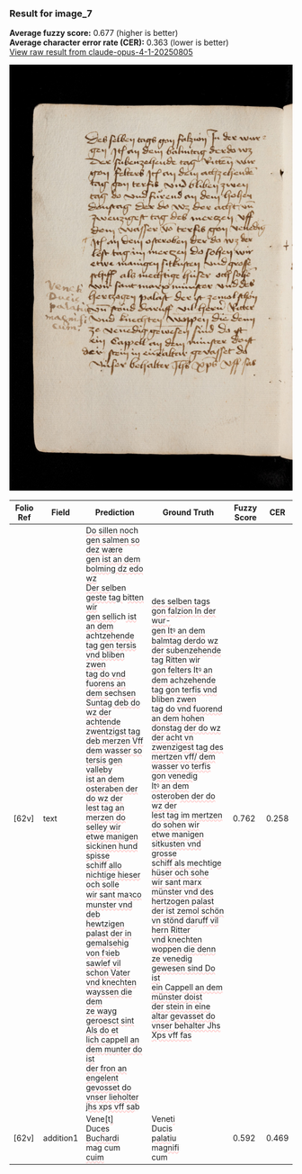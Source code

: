 ### Result for image_7
**Average fuzzy score:** 0.677 (higher is better)<br>**Average character error rate (CER):** 0.363 (lower is better)<br>[View raw result from claude-opus-4-1-20250805](https://github.com/RISE-UNIBAS/humanities_data_benchmark/blob/main/results/2025-10-24/T0292/request_T0292_image_7.json)

<img src="https://github.com/RISE-UNIBAS/humanities_data_benchmark/blob/main/benchmarks/medieval_manuscripts/images/image_7.jpg?raw=true" alt="image_7" width="800px">

<style>
.diff { text-decoration: underline; text-decoration-color: #ffcccc; text-decoration-style: wavy; }
</style>

| Folio Ref | Field | Prediction | Ground Truth | Fuzzy Score | CER |
|-----------|-------|------------|--------------|-------------|-----|
| [62v] | text | <span class="diff">Do sillen no</span>ch<span class="diff"> gen salmen so dez wære<br>gen ist an dem</span> b<span class="diff">olming dz edo wz<br>Der sel</span>ben <span class="diff">geste tag </span>b<span class="diff">itten wir<br>gen selli</span>ch<span class="diff"> ist an dem a</span>cht<span class="diff">zehende<br>tag gen tersis vnd bliben zwen<br>tag do vnd f</span>u<span class="diff">orens an dem s</span>ech<span class="diff">sen<br>Suntag deb do wz der achtende<br>zwentzigst tag deb merzen Vff<br>dem wasser so tersis gen valleby<br>ist an dem osteraben der do wz der<br>lest tag an merzen do selley wir<br>etwe manigen sickinen hund spisse<br>schiff allo nichtige hieser och solle<br>wir sant maꝛco munster vnd deb<br>hewtzigen palast der in gemalsehig<br>von fꝛieb sawlef vil schon Vater<br>vnd knechten wayssen die dem<br>ze wayg geroesct sint Als do et<br>lich ca</span>ppe<span class="diff">ll an dem munter do ist<br>der fron an engelent gevosset do<br>vnser lieholter jhs x</span>p<span class="diff">s vff sa</span>b | <span class="diff">des selben tags gon falzion In der wur-<br> gen Itꝰ an dem balmtag derdo wz<br> der subenzehende tag Ritten wir<br> gon felters Itꝰ an dem a</span>ch<span class="diff">zehende<br> tag gon terfis vnd</span> b<span class="diff">li</span>ben <span class="diff">zwen<br> tag do vnd fuorend an dem hohen<br> donstag der do wz der acht vn<br> zwenzigest tag des mertzen vff/ dem wasser vo terfis gon venedig<br> Itꝰ an dem ostero</span>b<span class="diff">en der do wz der<br> lest tag im mertzen do sohen wir<br> etwe manigen sitkusten vnd grosse<br> s</span>ch<span class="diff">iff als me</span>cht<span class="diff">ige hüser och sohe<br> wir sant marx münster vnd des<br> hertzogen palast der ist zemol schön<br> vn stönd dar</span>u<span class="diff">ff vil hern Ritter<br> vnd kn</span>ech<span class="diff">ten wo</span>ppe<span class="diff">n die denn<br> ze venedig gewesen sind Do ist<br> ein Ca</span>p<span class="diff">pell an dem münster doist<br> der stein in eine altar gevasset do<br> vnser </span>b<span class="diff">ehalter Jhs Xps vff fas</span> | 0.762 | 0.258 |
| [62v] | addition1 | Vene<span class="diff">[</span>t<span class="diff">]</span><br>Duc<span class="diff">e</span>s<br><span class="diff">B</span>u<span class="diff">chardi</span><br>mag cum<span class="diff"><br>cuim</span> | Venet<span class="diff">i</span><br><span class="diff"> </span>Duc<span class="diff">i</span>s<br><span class="diff"> palati</span>u<br><span class="diff"> </span>mag<span class="diff">nifi<br></span> cum | 0.592 | 0.469 |
